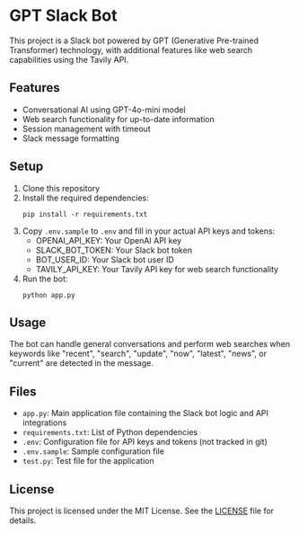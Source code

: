 # GPT Slack Bot

This project is a Slack bot powered by GPT (Generative Pre-trained Transformer) technology, with additional features like web search capabilities using the Tavily API.

## Features

- Conversational AI using GPT-4o-mini model
- Web search functionality for up-to-date information
- Session management with timeout
- Slack message formatting

## Setup

1. Clone this repository
2. Install the required dependencies:
   ```
   pip install -r requirements.txt
   ```
3. Copy `.env.sample` to `.env` and fill in your actual API keys and tokens:
   - OPENAI_API_KEY: Your OpenAI API key
   - SLACK_BOT_TOKEN: Your Slack bot token
   - BOT_USER_ID: Your Slack bot user ID
   - TAVILY_API_KEY: Your Tavily API key for web search functionality
4. Run the bot:
   ```
   python app.py
   ```

## Usage

The bot can handle general conversations and perform web searches when keywords like "recent", "search", "update", "now", "latest", "news", or "current" are detected in the message.

## Files

- `app.py`: Main application file containing the Slack bot logic and API integrations
- `requirements.txt`: List of Python dependencies
- `.env`: Configuration file for API keys and tokens (not tracked in git)
- `.env.sample`: Sample configuration file
- `test.py`: Test file for the application

## License

This project is licensed under the MIT License. See the [LICENSE](LICENSE) file for details.